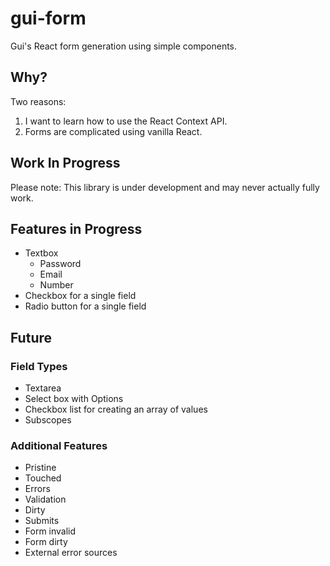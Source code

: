 # gui-form

Gui's React form generation using simple components.

## Why?

Two reasons:
1. I want to learn how to use the React Context API.
2. Forms are complicated using vanilla React.

## Work In Progress

Please note: This library is under development and may never actually fully work.

## Features in Progress

* Textbox
    * Password
    * Email
    * Number
* Checkbox for a single field
* Radio button for a single field

## Future

### Field Types

- Textarea
- Select box with Options
- Checkbox list for creating an array of values
- Subscopes

### Additional Features

- Pristine
- Touched
- Errors
- Validation
- Dirty
- Submits
- Form invalid
- Form dirty
- External error sources
